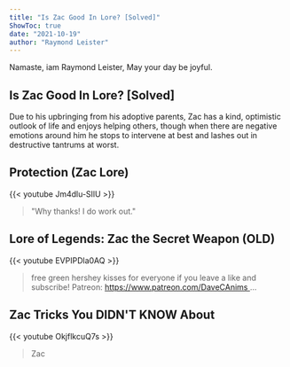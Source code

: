 ```yaml
---
title: "Is Zac Good In Lore? [Solved]"
ShowToc: true 
date: "2021-10-19"
author: "Raymond Leister" 
---
```


Namaste, iam Raymond Leister, May your day be joyful.
## Is Zac Good In Lore? [Solved]
 Due to his upbringing from his adoptive parents, Zac has a kind, optimistic outlook of life and enjoys helping others, though when there are negative emotions around him he stops to intervene at best and lashes out in destructive tantrums at worst.

## Protection (Zac Lore)
{{< youtube Jm4dlu-SIlU >}}
>"Why thanks! I do work out." 

## Lore of Legends: Zac the Secret Weapon (OLD)
{{< youtube EVPIPDla0AQ >}}
>free green hershey kisses for everyone if you leave a like and subscribe! Patreon: https://www.patreon.com/DaveCAnims ...

## Zac Tricks You DIDN'T KNOW About
{{< youtube OkjflkcuQ7s >}}
>Zac

